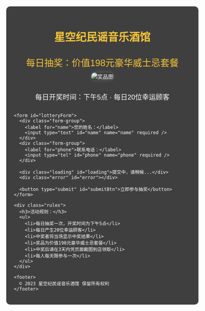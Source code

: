 <!DOCTYPE html>
<html lang="zh-CN">
<head>
  <meta charset="UTF-8" />
  <meta name="viewport" content="width=device-width, initial-scale=1.0"/>
  <title>星空纪民谣音乐酒馆 - 每日抽奖活动</title>
  <style>
    body {
      margin: 0;
      font-family: 'Microsoft YaHei', sans-serif;
      color: #fff;
      position: relative;
      min-height: 100vh;
      z-index: 0;
    }

    body::before {
      content: "";
      position: fixed;
      top: 0; left: 0;
      width: 100%;
      height: 100%;
      background-image: url('2c1a24c3-ae81-4a2d-856b-4ddd8b0633bd.png');
      background-size: cover;
      background-position: center;
      background-repeat: no-repeat;
      z-index: -1;
      opacity: 0.8;
    }

    .container {
      max-width: 800px;
      margin: 0 auto;
      padding: 20px;
      background-color: rgba(0, 0, 0, 0.75);
      border-radius: 10px;
      box-shadow: 0 0 20px rgba(255, 255, 255, 0.1);
      margin-top: 50px;
    }

    h1 {
      text-align: center;
      color: #f8c537;
      margin-bottom: 30px;
    }

    .prize {
      text-align: center;
      font-size: 24px;
      margin-bottom: 10px;
      color: #f8c537;
    }

    .prize-img {
      display: flex;
      justify-content: center;
      margin-bottom: 30px;
    }

    .prize-img img {
      max-width: 300px;
      border-radius: 10px;
      box-shadow: 0 0 10px #fff3;
    }

    .time {
      text-align: center;
      font-size: 18px;
      margin-bottom: 30px;
    }

    .form-group {
      margin-bottom: 20px;
    }

    label {
      display: block;
      margin-bottom: 5px;
    }

    input {
      width: 100%;
      padding: 10px;
      border-radius: 5px;
      border: none;
      background-color: rgba(255, 255, 255, 0.9);
    }

    button {
      background-color: #f8c537;
      color: #000;
      border: none;
      padding: 12px 30px;
      font-size: 18px;
      border-radius: 5px;
      cursor: pointer;
      display: block;
      margin: 0 auto;
      transition: all 0.3s;
    }

    button:disabled {
      opacity: 0.5;
      cursor: not-allowed;
    }

    button:hover:not(:disabled) {
      background-color: #ffd700;
      transform: scale(1.05);
    }

    .rules {
      margin-top: 30px;
      padding: 15px;
      background-color: rgba(255, 255, 255, 0.1);
      border-radius: 5px;
    }

    footer {
      text-align: center;
      margin-top: 30px;
      font-size: 14px;
      color: #aaa;
    }

    .loading {
      display: none;
      text-align: center;
      margin: 10px 0;
    }

    .error {
      color: #ff6b6b;
      text-align: center;
      margin: 10px 0;
      display: none;
    }

    .blocked {
      text-align: center;
      margin-top: 100px;
      font-size: 24px;
      color: red;
      display: none;
    }
  </style>
</head>
<body>
  <div class="container" id="mainContainer">
    <h1>星空纪民谣音乐酒馆</h1>
    <div class="prize">每日抽奖：价值198元豪华威士忌套餐</div>
    <div class="prize-img">
      <img src="62b32c46-fba5-4249-89d8-f4cd9b0e6826.jpg" alt="奖品图">
    </div>
    <div class="time">每日开奖时间：下午5点 · 每日20位幸运顾客</div>
    
    <form id="lotteryForm">
      <div class="form-group">
        <label for="name">您的姓名：</label>
        <input type="text" id="name" name="name" required />
      </div>
      <div class="form-group">
        <label for="phone">联系电话：</label>
        <input type="tel" id="phone" name="phone" required />
      </div>

      <div class="loading" id="loading">提交中，请稍候...</div>
      <div class="error" id="error"></div>

      <button type="submit" id="submitBtn">立即参与抽奖</button>
    </form>

    <div class="rules">
      <h3>活动规则：</h3>
      <ul>
        <li>每日抽奖一次，开奖时间为下午5点</li>
        <li>每日产生20位幸运顾客</li>
        <li>中奖者将当场显示中奖结果</li>
        <li>奖品为价值198元豪华威士忌套餐</li>
        <li>中奖后请在3天内凭页面截图到店领取</li>
        <li>每人每天限参与一次</li>
      </ul>
    </div>

    <footer>
      © 2023 星空纪民谣音乐酒馆 保留所有权利
    </footer>
  </div>

  <div class="blocked" id="blockedMessage">
    ⚠️ 访问被拒绝：检测到异常行为。请稍后再试。
  </div>

  <script>
    let lastSubmitTime = 0;
    const cooldown = 10000; // 10 秒冷却期
    let suspicious = false;

    document.getElementById('lotteryForm').addEventListener('submit', function (e) {
      e.preventDefault();

      const now = Date.now();
      const name = document.getElementById('name').value.trim();
      const phone = document.getElementById('phone').value.trim();
      const errorEl = document.getElementById('error');
      const loadingEl = document.getElementById('loading');
      const button = document.getElementById('submitBtn');

      // 恶意行为拦截
      if (suspicious) {
        document.getElementById('mainContainer').style.display = 'none';
        document.getElementById('blockedMessage').style.display = 'block';
        return;
      }

      // 防重复点击
      if (now - lastSubmitTime < cooldown) {
        showError("请勿频繁提交表单");
        suspicious = true;
        return;
      }

      // 验证格式
      if (!name || !phone) {
        showError('姓名和电话不能为空');
        return;
      }

      if (!/^1[3-9]\d{9}$/.test(phone)) {
        showError('请输入有效的手机号');
        return;
      }

      // 模拟抽奖逻辑
      loadingEl.style.display = 'block';
      errorEl.style.display = 'none';
      button.disabled = true;

      setTimeout(() => {
        const win = Math.random() < 0.2; // 20% 概率中奖
        alert(win ? "🎉 恭喜中奖！请截图此页面到店领取奖品！" : "感谢参与！今天未中奖，欢迎明天再试～");
        document.getElementById('lotteryForm').reset();
        button.disabled = false;
        loadingEl.style.display = 'none';
        lastSubmitTime = Date.now();
      }, 1200);

      function showError(msg) {
        errorEl.textContent = msg;
        errorEl.style.display = 'block';
        loadingEl.style.display = 'none';
      }
    });
  </script>
</body>
</html>
